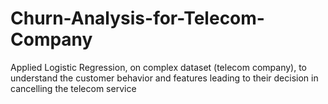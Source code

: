 # Churn-Analysis-for-Telecom-Company

Applied Logistic Regression, on complex dataset (telecom company), to understand the customer behavior and features leading to their decision in cancelling the telecom service
